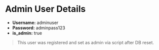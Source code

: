 # Admin User Details

- **Username:** adminuser
- **Password:** adminpass123
- **is_admin:** true

> This user was registered and set as admin via script after DB reset. 